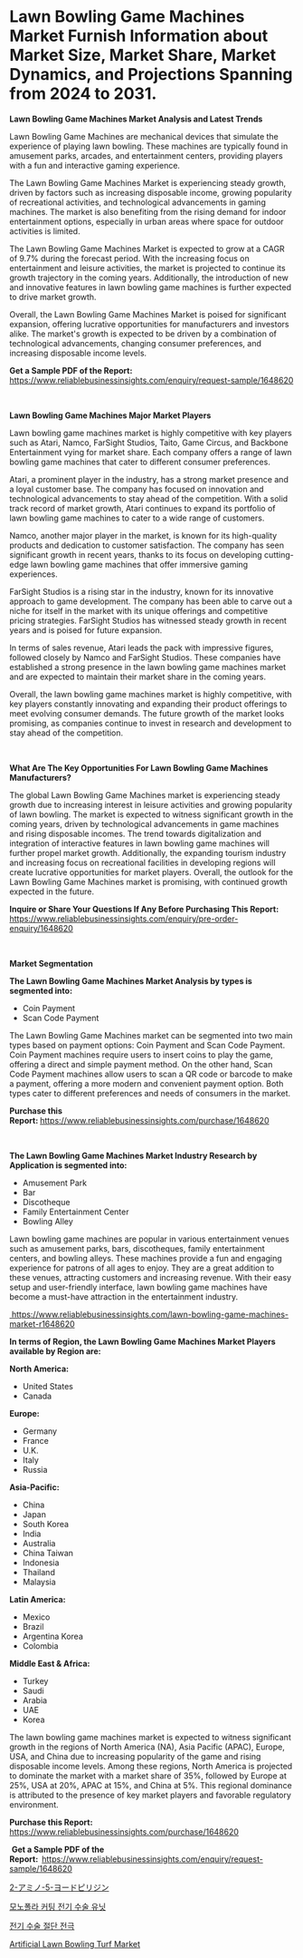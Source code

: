 <p><h1>Lawn Bowling Game Machines Market Furnish Information about Market Size, Market Share, Market Dynamics, and Projections Spanning from 2024 to 2031.</h1></p><p><strong>Lawn Bowling Game Machines Market Analysis and Latest Trends</strong></p>
<p><p>Lawn Bowling Game Machines are mechanical devices that simulate the experience of playing lawn bowling. These machines are typically found in amusement parks, arcades, and entertainment centers, providing players with a fun and interactive gaming experience.</p><p>The Lawn Bowling Game Machines Market is experiencing steady growth, driven by factors such as increasing disposable income, growing popularity of recreational activities, and technological advancements in gaming machines. The market is also benefiting from the rising demand for indoor entertainment options, especially in urban areas where space for outdoor activities is limited.</p><p>The Lawn Bowling Game Machines Market is expected to grow at a CAGR of 9.7% during the forecast period. With the increasing focus on entertainment and leisure activities, the market is projected to continue its growth trajectory in the coming years. Additionally, the introduction of new and innovative features in lawn bowling game machines is further expected to drive market growth.</p><p>Overall, the Lawn Bowling Game Machines Market is poised for significant expansion, offering lucrative opportunities for manufacturers and investors alike. The market's growth is expected to be driven by a combination of technological advancements, changing consumer preferences, and increasing disposable income levels.</p></p>
<p><strong>Get a Sample PDF of the Report:&nbsp;</strong> <a href="https://www.reliablebusinessinsights.com/enquiry/request-sample/1648620">https://www.reliablebusinessinsights.com/enquiry/request-sample/1648620</a></p>
<p>&nbsp;</p>
<p><strong>Lawn Bowling Game Machines Major Market Players</strong></p>
<p><p>Lawn bowling game machines market is highly competitive with key players such as Atari, Namco, FarSight Studios, Taito, Game Circus, and Backbone Entertainment vying for market share. Each company offers a range of lawn bowling game machines that cater to different consumer preferences.</p><p>Atari, a prominent player in the industry, has a strong market presence and a loyal customer base. The company has focused on innovation and technological advancements to stay ahead of the competition. With a solid track record of market growth, Atari continues to expand its portfolio of lawn bowling game machines to cater to a wide range of customers.</p><p>Namco, another major player in the market, is known for its high-quality products and dedication to customer satisfaction. The company has seen significant growth in recent years, thanks to its focus on developing cutting-edge lawn bowling game machines that offer immersive gaming experiences.</p><p>FarSight Studios is a rising star in the industry, known for its innovative approach to game development. The company has been able to carve out a niche for itself in the market with its unique offerings and competitive pricing strategies. FarSight Studios has witnessed steady growth in recent years and is poised for future expansion.</p><p>In terms of sales revenue, Atari leads the pack with impressive figures, followed closely by Namco and FarSight Studios. These companies have established a strong presence in the lawn bowling game machines market and are expected to maintain their market share in the coming years.</p><p>Overall, the lawn bowling game machines market is highly competitive, with key players constantly innovating and expanding their product offerings to meet evolving consumer demands. The future growth of the market looks promising, as companies continue to invest in research and development to stay ahead of the competition.</p></p>
<p>&nbsp;</p>
<p><strong>What Are The Key Opportunities For Lawn Bowling Game Machines Manufacturers?</strong></p>
<p><p>The global Lawn Bowling Game Machines market is experiencing steady growth due to increasing interest in leisure activities and growing popularity of lawn bowling. The market is expected to witness significant growth in the coming years, driven by technological advancements in game machines and rising disposable incomes. The trend towards digitalization and integration of interactive features in lawn bowling game machines will further propel market growth. Additionally, the expanding tourism industry and increasing focus on recreational facilities in developing regions will create lucrative opportunities for market players. Overall, the outlook for the Lawn Bowling Game Machines market is promising, with continued growth expected in the future.</p></p>
<p><strong>Inquire or Share Your Questions If Any Before Purchasing This Report:</strong> <a href="https://www.reliablebusinessinsights.com/enquiry/pre-order-enquiry/1648620">https://www.reliablebusinessinsights.com/enquiry/pre-order-enquiry/1648620</a></p>
<p>&nbsp;</p>
<p><strong>Market Segmentation</strong></p>
<p><strong>The Lawn Bowling Game Machines Market Analysis by types is segmented into:</strong></p>
<p><ul><li>Coin Payment</li><li>Scan Code Payment</li></ul></p>
<p><p>The Lawn Bowling Game Machines market can be segmented into two main types based on payment options: Coin Payment and Scan Code Payment. Coin Payment machines require users to insert coins to play the game, offering a direct and simple payment method. On the other hand, Scan Code Payment machines allow users to scan a QR code or barcode to make a payment, offering a more modern and convenient payment option. Both types cater to different preferences and needs of consumers in the market.</p></p>
<p><strong>Purchase this Report:&nbsp;</strong><a href="https://www.reliablebusinessinsights.com/purchase/1648620">https://www.reliablebusinessinsights.com/purchase/1648620</a></p>
<p>&nbsp;</p>
<p><strong>The Lawn Bowling Game Machines Market Industry Research by Application is segmented into:</strong></p>
<p><ul><li>Amusement Park</li><li>Bar</li><li>Discotheque</li><li>Family Entertainment Center</li><li>Bowling Alley</li></ul></p>
<p><p>Lawn bowling game machines are popular in various entertainment venues such as amusement parks, bars, discotheques, family entertainment centers, and bowling alleys. These machines provide a fun and engaging experience for patrons of all ages to enjoy. They are a great addition to these venues, attracting customers and increasing revenue. With their easy setup and user-friendly interface, lawn bowling game machines have become a must-have attraction in the entertainment industry.</p></p>
<p><a href="https://www.reliablebusinessinsights.com/lawn-bowling-game-machines-market-r1648620">&nbsp;https://www.reliablebusinessinsights.com/lawn-bowling-game-machines-market-r1648620</a></p>
<p><strong>In terms of Region, the Lawn Bowling Game Machines Market Players available by Region are:</strong></p>
<p>
    <p> <strong> North America: </strong>
        <ul>
            <li>United States</li>
            <li>Canada</li>
        </ul>
        </p> 
    <p> <strong> Europe: </strong>
        <ul>
            <li>Germany</li>
            <li>France</li>
            <li>U.K.</li>
            <li>Italy</li>
            <li>Russia</li>
        </ul>
        </p> 
    <p> <strong> Asia-Pacific: </strong>
        <ul>
            <li>China</li>
            <li>Japan</li>
            <li>South Korea</li>
            <li>India</li>
            <li>Australia</li>
            <li>China Taiwan</li>
            <li>Indonesia</li>
            <li>Thailand</li>
            <li>Malaysia</li>
        </ul>
        </p> 
    <p> <strong> Latin America: </strong>
        <ul>
            <li>Mexico</li>
            <li>Brazil</li>
            <li>Argentina Korea</li>
            <li>Colombia</li>
        </ul>
        </p> 
    <p> <strong> Middle East & Africa: </strong>
        <ul>
            <li>Turkey</li>
            <li>Saudi</li>
            <li>Arabia</li>
            <li>UAE</li>
            <li>Korea</li>
        </ul>
    </p>
    </p>
<p><p>The lawn bowling game machines market is expected to witness significant growth in the regions of North America (NA), Asia Pacific (APAC), Europe, USA, and China due to increasing popularity of the game and rising disposable income levels. Among these regions, North America is projected to dominate the market with a market share of 35%, followed by Europe at 25%, USA at 20%, APAC at 15%, and China at 5%. This regional dominance is attributed to the presence of key market players and favorable regulatory environment.</p></p>
<p><strong>Purchase this Report: </strong><a href="https://www.reliablebusinessinsights.com/purchase/1648620">https://www.reliablebusinessinsights.com/purchase/1648620</a></p>
<p>&nbsp;<strong>Get a Sample PDF of the Report:&nbsp;&nbsp;</strong><a href="https://www.reliablebusinessinsights.com/enquiry/request-sample/1648620">https://www.reliablebusinessinsights.com/enquiry/request-sample/1648620</a></p>
<p><strong></strong></p>
<p><p><a href="https://github.com/MacyOrn/Market-Research-Report-List-1/blob/main/2804453108843.md">2-アミノ-5-ヨードピリジン</a></p><p><a href="https://github.com/njolsky1/Market-Research-Report-List-1/blob/main/2644663103754.md">모노폴라 커팅 전기 수술 유닛</a></p><p><a href="https://github.com/rrmadityapu/Market-Research-Report-List-1/blob/main/5669614103753.md">전기 수술 절단 전극</a></p><p><a href="https://github.com/KeeganBarrows2023/Market-Research-Report-List-1/blob/main/artificial-lawn-bowling-turf-market.md">Artificial Lawn Bowling Turf Market</a></p></p>